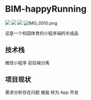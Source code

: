# BIM-happyRunning
![](https://user-gold-cdn.xitu.io/2020/3/15/170dbc057ad3c3c7?w=311&h=552&f=png&s=45229)
![](https://user-gold-cdn.xitu.io/2020/3/15/170dbc10e5c833ae?w=311&h=552&f=png&s=101124)
![](https://user-gold-cdn.xitu.io/2020/3/15/170dbc150f1640d5?w=311&h=552&f=png&s=30812)
![IMG_0510.png](https://user-gold-cdn.xitu.io/2020/3/15/170dbc45776a58e6?w=311&h=552&f=png&s=60595)

这是一个校园体育的小程序端的半成品

## 技术栈
微信小程序 前后端分离

## 项目现状
需求分析存在问题 被毙 转为 App 开发

